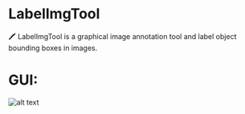 # LabelImgTool
🖍️ LabelImgTool is a graphical image annotation tool and label object bounding boxes in images.

# GUI:
![alt text](https://github.com/JeffWang0325/LabelImgTool/blob/master/GUI2.JPG "Logo Title Text 1")
